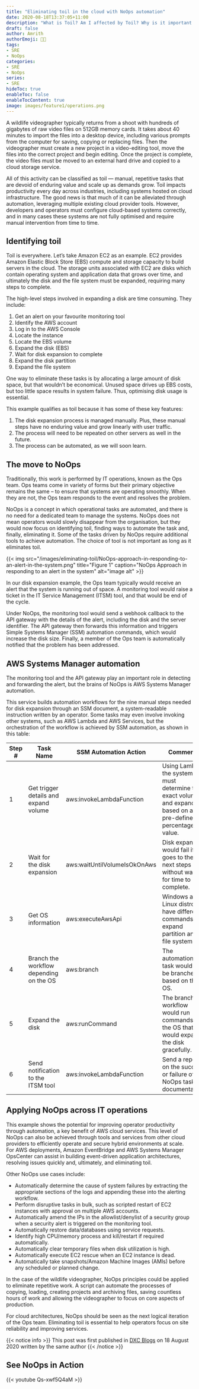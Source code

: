 ```yaml
---
title: "Eliminating toil in the cloud with NoOps automation"
date: 2020-08-18T13:37:05+11:00
description: "What is Toil? Am I affected by Toil? Why is it important for an SRE to eliminate Toil? In this post, I explain how to identify toil and how to eliminate them through NoOps practices"
draft: false
author: Amrith
authorEmoji: 👨‍💻
tags:
- SRE
- NoOps
categories:
- SRE
- NoOps
series:
- SRE
hideToc: true
enableToc: false
enableTocContent: true
image: images/feature1/operations.png
---
```

A wildlife videographer typically returns from a shoot with hundreds of gigabytes of raw video files on 512GB memory cards. It takes about 40 minutes to import the files into a desktop device, including various prompts from the computer for saving, copying or replacing files. Then the videographer must create a new project in a video-editing tool, move the files into the correct project and begin editing. Once the project is complete, the video files must be moved to an external hard drive and copied to a cloud storage service.

All of this activity can be classified as toil — manual, repetitive tasks that are devoid of enduring value and scale up as demands grow. Toil impacts productivity every day across industries, including systems hosted on cloud infrastructure. The good news is that much of it can be alleviated through automation, leveraging multiple existing cloud provider tools. However, developers and operators must configure cloud-based systems correctly, and in many cases these systems are not fully optimised and require manual intervention from time to time.

##  Identifying toil
Toil is everywhere. Let’s take Amazon EC2 as an example. EC2 provides Amazon Elastic Block Store (EBS) compute and storage capacity to build servers in the cloud. The storage units associated with EC2 are disks which contain operating system and application data that grows over time, and ultimately the disk and the file system must be expanded, requiring many steps to complete.

The high-level steps involved in expanding a disk are time consuming. They include:

1. Get an alert on your favourite monitoring tool
2. Identify the AWS account
3. Log in to the AWS Console
4. Locate the instance
5. Locate the EBS volume
6. Expand the disk (EBS)
7. Wait for disk expansion to complete
8. Expand the disk partition
9. Expand the file system

One way to eliminate these tasks is by allocating a large amount of disk space, but that wouldn’t be economical. Unused space drives up EBS costs, but too little space results in system failure. Thus, optimising disk usage is essential.

This example qualifies as toil because it has some of these key features:

1. The disk expansion process is managed manually. Plus, these manual steps have no enduring value and grow linearly with user traffic.
2. The process will need to be repeated on other servers as well in the future.
3. The process can be automated, as we will soon learn.

## The move to NoOps

Traditionally, this work is performed by IT operations, known as the Ops team. Ops teams come in variety of forms but their primary objective remains the same – to ensure that systems are operating smoothly. When they are not, the Ops team responds to the event and resolves the problem.

NoOps is a concept in which operational tasks are automated, and there is no need for a dedicated team to manage the systems. NoOps does not mean operators would slowly disappear from the organisation, but they would now focus on identifying toil, finding ways to automate the task and, finally, eliminating it. Some of the tasks driven by NoOps require additional tools to achieve automation. The choice of tool is not important as long as it eliminates toil.

{{< img src="/images/eliminating-toil/NoOps-approach-in-responding-to-an-alert-in-the-system.png" title="Figure 1" caption="NoOps Approach in responding to an alert in the system" alt="image alt" >}}

In our disk expansion example, the Ops team typically would receive an alert that the system is running out of space. A monitoring tool would raise a ticket in the IT Service Management (ITSM) tool, and that would be end of the cycle.

Under NoOps, the monitoring tool would send a webhook callback to the API gateway with the details of the alert, including the disk and the server identifier. The API gateway then forwards this information and triggers Simple Systems Manager (SSM) automation commands, which would increase the disk size. Finally, a member of the Ops team is automatically notified that the problem has been addressed.

##   AWS Systems Manager automation

The monitoring tool and the API gateway play an important role in detecting and forwarding the alert, but the brains of NoOps is AWS Systems Manager automation.

This service builds automation workflows for the nine manual steps needed for disk expansion through an SSM document, a system-readable instruction written by an operator. Some tasks may even involve invoking other systems, such as AWS Lambda and AWS Services, but the orchestration of the workflow is achieved by SSM automation, as shown in this table:
 

   Step #   | Task Name                             | SSM Automation Action         | Comments   
--------    |--------------------------------------|-------------------------------|----------
1           | Get trigger details and expand volume	| aws:invokeLambdaFunction	    | Using Lambda, the system must determine the exact volume and expand it based on a pre-defined percentage or value.
2           | Wait for the disk expansion	        | aws:waitUntilVolumeIsOkOnAws  | Disk expansion would fail if it goes to the next steps without waiting for time to complete.
3           | Get OS information	                | aws:executeAwsApi             | Windows and Linux distros have different commands to expand partition and file systems.
4           | Branch the workflow depending on the OS| aws:branch                   | The automation task would now be branched based on the OS.
5           | Expand the disk	                    | aws:runCommand	            | The branched workflow would run commands on the OS that would expand the disk gracefully.
6           | Send notification to the ITSM tool	| aws:invokeLambdaFunction	    | Send a report on the success or failure of the NoOps task for documentation.

## Applying NoOps across IT operations

This example shows the potential for improving operator productivity through automation, a key benefit of AWS cloud services. This level of NoOps can also be achieved through tools and services from other cloud providers to efficiently operate and secure hybrid environments at scale. For AWS deployments, Amazon EventBridge and AWS Systems Manager OpsCenter can assist in building event-driven application architectures, resolving issues quickly and, ultimately, and eliminating toil.

Other NoOps use cases include:

* Automatically determine the cause of system failures by extracting the appropriate sections of the logs and appending these into the alerting workflow.
* Perform disruptive tasks in bulk, such as scripted restart of EC2 instances with approval on multiple AWS accounts.
* Automatically amend the IPs in the allowlist/denylist of a security group when a security alert is triggered on the monitoring tool.
* Automatically restore data/databases using service requests.
* Identify high CPU/memory process and kill/restart if required automatically.
* Automatically clear temporary files when disk utilization is high.
* Automatically execute EC2 rescue when an EC2 instance is dead.
* Automatically take snapshots/Amazon Machine Images (AMIs) before any scheduled or planned change.

In the case of the wildlife videographer, NoOps principles could be applied to eliminate repetitive work. A script can automate the processes of copying, loading, creating projects and archiving files, saving countless hours of work and allowing the videographer to focus on core aspects of production.

For cloud architectures, NoOps should be seen as the next logical iteration of the Ops team. Eliminating toil is essential to help operators focus on site reliability and improving services.

{{< notice info >}}
This post was first published in [DXC Blogs](https://blogs.dxc.technology/2020/08/18/eliminating-toil-in-the-cloud-with-noops-automation/) on 18 August 2020 written by the same author {{< /notice >}}

## See NoOps in Action

{{< youtube Qs-xwf5Q4aM >}}
